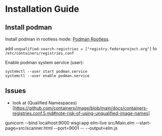 # Installation Guide

## Install podman

Install podman in rootless mode: [Podman Rootless](https://github.com/containers/podman/blob/main/docs/tutorials/rootless_tutorial.md).

add `unqualified-search-registries = ["registry.fedoraproject.org"]` to `/etc/containers/registries.conf`

Enable podman system service (user):
```
systemctl --user start podman.service
systemctl --user enable podman.service
```

## Issues

- look at (Qualified Namespaces)[https://github.com/containers/image/blob/main/docs/containers-registries.conf.5.md#note-risk-of-using-unqualified-image-names]



gunicorn --bind localhost:9000 wsgi:app
elm-live src/Main.elm --start-page=src/scanner.html --port=9001 -- --output=elm.js
